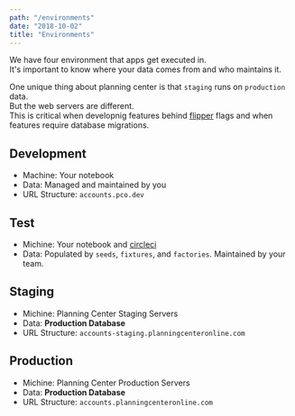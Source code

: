 ```yaml
---
path: "/environments"
date: "2018-10-02"
title: "Environments"
---
```


We have four environment that apps get executed in.  
It's important to know where your data comes from and who maintains it.  

One unique thing about planning center is that `staging` runs on `production` data.  
But the web servers are different.  
This is critical when developnig features behind [flipper](/flipper) flags and when features require database migrations.  

## Development
* Machine: Your notebook
* Data: Managed and maintained by you
* URL Structure: `accounts.pco.dev`  

## Test
* Michine: Your notebook and [circleci](/circleci)
* Data: Populated by `seeds`, `fixtures`, and `factories`. Maintained by your team.  

## Staging
* Michine: Planning Center Staging Servers
* Data: **Production Database**
* URL Structure: `accounts-staging.planningcenteronline.com`  

## Production
* Michine: Planning Center Production Servers
* Data: **Production Database**
* URL Structure: `accounts.planningcenteronline.com`  